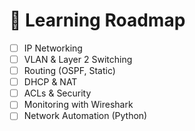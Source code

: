 # 📅 Learning Roadmap

- [ ] IP Networking
- [ ] VLAN & Layer 2 Switching
- [ ] Routing (OSPF, Static)
- [ ] DHCP & NAT
- [ ] ACLs & Security
- [ ] Monitoring with Wireshark
- [ ] Network Automation (Python)
